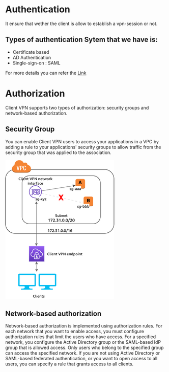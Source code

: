 # Authentication
It ensure that wether the client is allow to establish a vpn-session or not.

## Types of authentication Sytem that we have is:
- Certificate based
- AD Authentication
- Single-sign-on : SAML

For more details you can refer the <a href="https://docs.aws.amazon.com/vpn/latest/clientvpn-admin/client-authentication.html">Link</a>

# Authorization
Client VPN supports two types of authorization: security groups and network-based authorization.

## Security Group
You can enable Client VPN users to access your applications in a VPC by adding a rule to your applications' security groups to allow traffic from the security group that was applied to the association. 

![alt client-vpn-scenario-security-groups](assets/client-vpn-scenario-security-groups.png)

## Network-based authorization

Network-based authorization is implemented using authorization rules. For each network that you want to enable access, you must configure authorization rules that limit the users who have access. For a specified network, you configure the Active Directory group or the SAML-based IdP group that is allowed access. Only users who belong to the specified group can access the specified network. If you are not using Active Directory or SAML-based federated authentication, or you want to open access to all users, you can specify a rule that grants access to all clients.